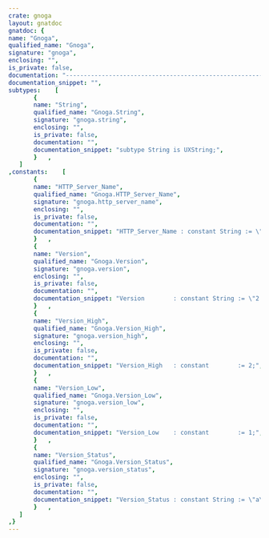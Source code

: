 ```yaml
---
crate: gnoga
layout: gnatdoc
gnatdoc: {
name: "Gnoga",
qualified_name: "Gnoga",
signature: "gnoga",
enclosing: "",
is_private: false,
documentation: "----------------------------------------------------------------------------\n                                                                          --\n                   GNOGA - The GNU Omnificent GUI for Ada                 --\n                                                                          --\n                                G N O G A                                 --\n                                                                          --\n                                 S p e c                                  --\n                                                                          --\n                                                                          --\n                     Copyright (C) 2014 David Botton                      --\n                                                                          --\n  This library is free software;  you can redistribute it and/or modify   --\n  it under terms of the  GNU General Public License  as published by the  --\n  Free Software  Foundation;  either version 3,  or (at your  option) any --\n  later version. This library is distributed in the hope that it will be  --\n  useful, but WITHOUT ANY WARRANTY;  without even the implied warranty of --\n  MERCHANTABILITY or FITNESS FOR A PARTICULAR PURPOSE.                    --\n                                                                          --\n  As a special exception under Section 7 of GPL version 3, you are        --\n  granted additional permissions described in the GCC Runtime Library     --\n  Exception, version 3.1, as published by the Free Software Foundation.   --\n                                                                          --\n  You should have received a copy of the GNU General Public License and   --\n  a copy of the GCC Runtime Library Exception along with this program;    --\n  see the files COPYING3 and COPYING.RUNTIME respectively.  If not, see   --\n  <http://www.gnu.org/licenses/>.                                         --\n                                                                          --\n  As a special exception, if other files instantiate generics from this   --\n  unit, or you link this unit with other files to produce an executable,  --\n  this  unit  does not  by itself cause  the resulting executable to be   --\n  covered by the GNU General Public License. This exception does not      --\n  however invalidate any other reasons why the executable file might be   --\n  covered by the  GNU Public License.                                     --\n                                                                          --\n  For more information please go to http://www.gnoga.com                  --\n----------------------------------------------------------------------------",
documentation_snippet: "",
subtypes:    [
       {
       name: "String",
       qualified_name: "Gnoga.String",
       signature: "gnoga.string",
       enclosing: "",
       is_private: false,
       documentation: "",
       documentation_snippet: "subtype String is UXString;",
       }   ,
   ]
,constants:    [
       {
       name: "HTTP_Server_Name",
       qualified_name: "Gnoga.HTTP_Server_Name",
       signature: "gnoga.http_server_name",
       enclosing: "",
       is_private: false,
       documentation: "",
       documentation_snippet: "HTTP_Server_Name : constant String := \"gnoga/\" & Version;",
       }   ,
       {
       name: "Version",
       qualified_name: "Gnoga.Version",
       signature: "gnoga.version",
       enclosing: "",
       is_private: false,
       documentation: "",
       documentation_snippet: "Version        : constant String := \"2.1a\";",
       }   ,
       {
       name: "Version_High",
       qualified_name: "Gnoga.Version_High",
       signature: "gnoga.version_high",
       enclosing: "",
       is_private: false,
       documentation: "",
       documentation_snippet: "Version_High   : constant        := 2;",
       }   ,
       {
       name: "Version_Low",
       qualified_name: "Gnoga.Version_Low",
       signature: "gnoga.version_low",
       enclosing: "",
       is_private: false,
       documentation: "",
       documentation_snippet: "Version_Low    : constant        := 1;",
       }   ,
       {
       name: "Version_Status",
       qualified_name: "Gnoga.Version_Status",
       signature: "gnoga.version_status",
       enclosing: "",
       is_private: false,
       documentation: "",
       documentation_snippet: "Version_Status : constant String := \"a\";",
       }   ,
   ]
,}
---
```

